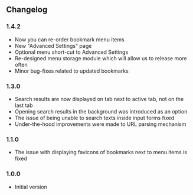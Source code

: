## Changelog
### 1.4.2
- Now you can re-order bookmark menu items 
- New "Advanced Settings" page
- Optional menu short-cut to Advanced Settings
- Re-designed menu storage module which will allow us to release more often
- Minor bug-fixes related to updated bookmarks  

### 1.3.0
- Search results are now displayed on tab next to active tab, not on the last tab
- Opening search results in the background was introduced as an option
- The issue of being unable to search texts inside input forms fixed
- Under-the-hood improvements were made to URL parsing mechanism

### 1.1.0
- The issue with displaying favicons of bookmarks next to menu items is fixed

### 1.0.0
- Initial version